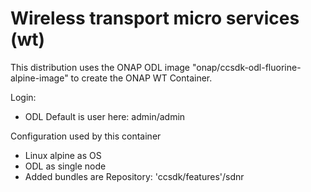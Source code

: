 # Wireless transport micro services (wt)

This distribution uses the ONAP ODL image "onap/ccsdk-odl-fluorine-alpine-image" to create the ONAP WT Container.

Login:
- ODL Default is user here: admin/admin

Configuration used by this container
- Linux alpine as OS
- ODL as single node
- Added bundles are Repository: 'ccsdk/features'/sdnr
